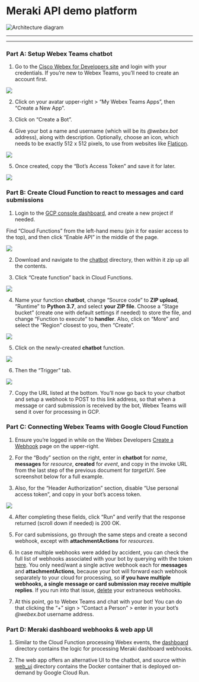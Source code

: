 # Meraki API demo platform
![Architecture diagram](images/Architecture.jpg)

---



---

### Part A: Setup Webex Teams chatbot

1. Go to the [Cisco Webex for Developers site](https://developer.webex.com/) and login with your credentials. If you’re new to Webex Teams, you’ll need to create an account first.

![](images/A1.png)

2. Click on your avatar upper-right > “My Webex Teams Apps”, then “Create a New App”.

3. Click on “Create a Bot”.

4. Give your bot a name and username (which will be its _@webex.bot_ address), along with description. Optionally, choose an icon, which needs to be exactly 512 x 512 pixels, to use from websites like [Flaticon](https://www.flaticon.com/).

![](images/A2.png)

5. Once created, copy the “Bot’s Access Token” and save it for later.

![](images/A3.png)


### Part B: Create Cloud Function to react to messages and card submissions

1. Login to the [GCP console dashboard](https://console.cloud.google.com/), and create a new project if needed.

Find “Cloud Functions” from the left-hand menu (pin it for easier access to the top), and then click “Enable API” in the middle of the page.

![](images/B1.png)

2. Download and navigate to the [chatbot](chatbot) directory, then within it zip up all the contents.

3. Click “Create function” back in Cloud Functions.

![](images/B2.png)

4. Name your function **chatbot**, change “Source code” to **ZIP upload**, “Runtime” to **Python 3.7**, and select **your ZIP file**. Choose a “Stage bucket” (create one with default settings if needed) to store the file, and change “Function to execute” to **handler**. Also, click on “More” and select the “Region” closest to you, then “Create”.

![](images/B3.png)

5. Click on the newly-created **chatbot** function.

![](images/B4.png)

6. Then the “Trigger” tab.

![](images/B5.png)

7. Copy the URL listed at the bottom. You’ll now go back to your chatbot and setup a webhook to POST to this link address, so that when a message or card submission is received by the bot, Webex Teams will send it over for processing in GCP.


### Part C: Connecting Webex Teams with Google Cloud Function

1. Ensure you’re logged in while on the Webex Developers [Create a Webhook](https://developer.webex.com/docs/api/v1/webhooks/create-a-webhook) page on the upper-right.

2. For the “Body” section on the right, enter in **chatbot** for _name_, **messages** for _resource_, **created** for _event_, and copy in the invoke URL from the last step of the previous document for _targetUrl_. See screenshot below for a full example.

3. Also, for the “Header Authorization” section, disable “Use personal access token”, and copy in your bot’s access token.

![](images/C1.png)

4. After completing these fields, click “Run” and verify that the response returned (scroll down if needed) is 200 OK.

5. For card submissions, go through the same steps and create a second webhook, except with **attachmentActions** for _resources_.

5. In case multiple webhooks were added by accident, you can check the full list of webhooks associated with your bot by querying with the token [here](https://developer.webex.com/docs/api/v1/webhooks/list-webhooks). You only need/want a single active webhook each for **messages** and **attachmentActions**, because your bot will forward each webhook separately to your cloud for processing, so **if you have multiple webhooks, a single message or card submission may receive multiple replies**. If you run into that issue, [delete](https://developer.webex.com/docs/api/v1/webhooks/delete-a-webhook) your extraneous webhooks.

6. At this point, go to Webex Teams and chat with your bot! You can do that clicking the “+” sign > “Contact a Person” > enter in your bot’s _@webex.bot_ username address.


### Part D: Meraki dashboard webhooks & web app UI

1. Similar to the Cloud Function processing Webex events, the [dashboard](dashboard) directory contains the logic for processing Meraki dashboard webhooks.

2. The web app offers an alternative UI to the chatbot, and source within [web_ui](web_ui) directory contains the Docker container that is deployed on-demand by Google Cloud Run.
